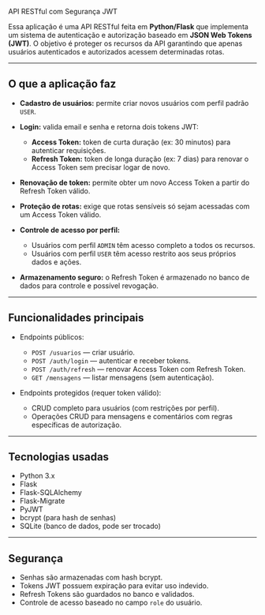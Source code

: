 API RESTful com Segurança JWT

Essa aplicação é uma API RESTful feita em **Python/Flask** que implementa um sistema de autenticação e autorização baseado em **JSON Web Tokens (JWT)**. O objetivo é proteger os recursos da API garantindo que apenas usuários autenticados e autorizados acessem determinadas rotas.

---

## O que a aplicação faz

* **Cadastro de usuários:** permite criar novos usuários com perfil padrão `USER`.
* **Login:** valida email e senha e retorna dois tokens JWT:

  * **Access Token:** token de curta duração (ex: 30 minutos) para autenticar requisições.
  * **Refresh Token:** token de longa duração (ex: 7 dias) para renovar o Access Token sem precisar logar de novo.
* **Renovação de token:** permite obter um novo Access Token a partir do Refresh Token válido.
* **Proteção de rotas:** exige que rotas sensíveis só sejam acessadas com um Access Token válido.
* **Controle de acesso por perfil:**

  * Usuários com perfil `ADMIN` têm acesso completo a todos os recursos.
  * Usuários com perfil `USER` têm acesso restrito aos seus próprios dados e ações.
* **Armazenamento seguro:** o Refresh Token é armazenado no banco de dados para controle e possível revogação.

---

## Funcionalidades principais

* Endpoints públicos:

  * `POST /usuarios` — criar usuário.
  * `POST /auth/login` — autenticar e receber tokens.
  * `POST /auth/refresh` — renovar Access Token com Refresh Token.
  * `GET /mensagens` — listar mensagens (sem autenticação).

* Endpoints protegidos (requer token válido):

  * CRUD completo para usuários (com restrições por perfil).
  * Operações CRUD para mensagens e comentários com regras específicas de autorização.

---

## Tecnologias usadas

* Python 3.x
* Flask
* Flask-SQLAlchemy
* Flask-Migrate
* PyJWT
* bcrypt (para hash de senhas)
* SQLite (banco de dados, pode ser trocado)

---

## Segurança

* Senhas são armazenadas com hash bcrypt.
* Tokens JWT possuem expiração para evitar uso indevido.
* Refresh Tokens são guardados no banco e validados.
* Controle de acesso baseado no campo `role` do usuário.
